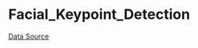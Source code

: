 # Facial_Keypoint_Detection

<a href="https://github.com/udacity/P1_Facial_Keypoints/tree/master/data"> Data Source</a>
